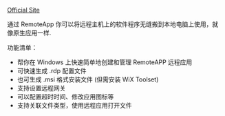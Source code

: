 [Official Site](https://github.com/kimmknight/remoteapptool)

通过 RemoteApp 你可以将远程主机上的软件程序无缝搬到本地电脑上使用，就像原生应用一样.

功能清单：
- 帮你在 Windows 上快速简单地创建和管理 RemoteAPP 远程应用
- 可快速生成 .rdp 配置文件
- 也可生成 .msi 格式安装文件 (但需安装 WiX Toolset)
- 支持设置远程网关
- 可以配置超时时间、修改应用图标等
- 支持关联文件类型，使用远程应用打开文件